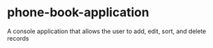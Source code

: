 # phone-book-application
A console application that allows the user to add, edit, sort, and delete records
